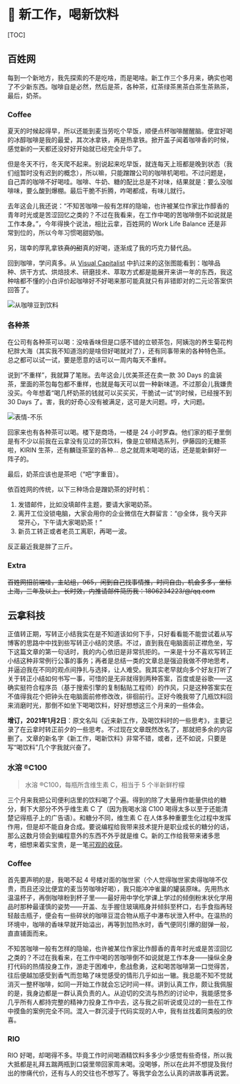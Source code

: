 # 🥛 新工作，喝新饮料

[TOC]

## 百姓网

每到一个新地方，我先探索的不是吃啥，而是喝啥。新工作三个多月来，确实也喝了不少新东西。咖啡自是必然，然后是茶，各种茶，红茶绿茶黑茶白茶生茶熟茶，最后，奶茶。

### Coffee

夏天的时候起得早，所以还能到麦当劳吃个早饭，顺便点杯咖啡醒醒脑。便宜好喝的冰醇咖啡是我的最爱，其次冰拿铁，再是热拿铁。掀开盖子闻着咖啡香的时候，感觉新的一天都还没好好开始就已经完全升华了。

但是冬天不行，冬天爬不起来。别说起来吃早饭，就连每天上班都是晚到状态（我们组暂时没有迟到的概念），所以嘛，只能蹭蹭公司的咖啡机喝啦。不过问题是，自己弄的咖啡不好喝哇。咖啡、牛奶、糖的配比总是不对味，结果就是：要么没咖啡味，要么酸到爆棚。最后干脆不折腾，咋喝都成，有味儿就行。

去年这会儿我还说：“不知苦咖啡一般有怎样的隐喻，也许被某位作家比作醇香的青年时光或是苦涩回忆之类的？不过在我看来，在工作中喝的苦咖啡倒不如说就是工作本身。”，今年得换个说法，相比云拿，百姓网的 Work Life Balance 还是非常到位的，所以今年习惯喝甜奶咖。

另，瑞幸的厚乳拿铁<del>真的甜</del>真的好喝，逐渐成了我的巧克力替代品。

回到咖啡，学问真多。从 [Visual Capitalist](https://www.visualcapitalist.com/wp-content/uploads/2020/08/Coffee-supply-visualized-full.html) 中扒过来的这张图能看到：咖啡品种、烘干方式、烘焙技术、研磨技术、萃取方式都是能展开来讲一年的东西，我这种啥都不懂的小白评价起咖啡好不好喝来那可能真就只有非错即对的二元论答案供回答了。

![从咖啡豆到饮料](https://mgear-image.oss-cn-shanghai.aliyuncs.com/image/other/20210102195853.png)

### 各种茶

在公司有各种茶可以喝：没啥香味但是口感不错的立顿茶包，阿姨泡的养生菊花枸杞胖大海（其实我不知道泡的是啥但好喝就对了），还有同事带来的各种特色茶。总之都可以试一试，要是愿意的话可以一周内每天不重样。

说到“不重样”，我就算了笔账。去年这会儿优美茶还在卖一款 30 Days 的盒装茶，里面的茶包每包都不重样，也就是每天可以尝一种新味道。不过那会儿我嫌贵没买。今年想着“喝几杯奶茶的钱就可以买买买，干脆试一试”的时候，已经搜不到 30 Days 了。害，我的好奇心没有被满足，这可是大问题。哼，大问题。

![表情-不乐](https://mgear-image.oss-cn-shanghai.aliyuncs.com/image/other/20210102224748.png)

回家来也有各种茶可以喝。楼下是商场，一楼是 24 小时罗森。他们家的柜子里倒是有不少以前我在云拿没有见过的茶饮料，像是立顿精选系列，伊藤园的无糖茶啦，KIRIN 生茶，还有麟珑茶室的各种... 总之就周末喝喝的话，还是能新鲜好一阵子的。

最后，奶茶应该也是茶吧（“吧”字重音）。

依百姓网的传统，以下三种场合是蹭奶茶的好时机：

1. 发错邮件，比如没填邮件主题，要请大家喝奶茶。
2. 离开工位没锁电脑，大家会用你的企业微信在大群留言：“@全体，我今天非常开心，下午请大家喝奶茶！”
3. 新员工转正或者老员工离职，再喝一波。

反正最近我是胖了三斤。

### Extra

<del>百姓网招前端哇，主站组，965，闲到自己找事情推，时间自由，机会多多，坐标上海，三年及以上。长时效，内推请邮件简历我：1806234223/@/qq.com</del>

## 云拿科技

正值转正期，写转正小结我实在是不知道该如何下手，只好看看能不能尝试着从写博客的思路中中找到些写转正小结的灵感。不过，直到我在电脑面前正襟危坐，写下这篇文章的第一句话时，我的内心依旧是非常抗拒的。一来是十分不喜欢写转正小结这种非常例行公事的事务；再者是总结一类的文章总是强迫我做不停地思考，并逼迫我在不同的观点间挣扎与选择，让人难受。我其实老早就向多个好友打听了关于转正小结如何书写一事，可惜的是无非就得到两种答案，百度或是谷歌——这确实挺符合程序员（基于搜索引擎的复制黏贴工程师）的作风，只是这种答案实在不值得我花个把钟头在电脑面前修修改改，徘徊前行。正好今晚我带了几瓶饮料回来消磨时光，那倒不如坐下喝喝饮料，好好想想这三个月来的一些体会。

**增订，2021年1月2日**：原文名叫《近来新工作，及喝饮料时的一些思考》，主要记录了在云拿时转正前夕的一些思考。不过现在文章既然改名了，那就把多余的内容删了。文章的新名字《新工作，喝新饮料》非常不错，或者，还不如说，只要是写“喝饮料”几个字我就兴奋了。

### 水溶 ®C100

> 水溶 ®C100，每瓶所含维生素 C，相当于 5 个半新鲜柠檬

三个月来我把公司便利店里的饮料喝了个遍。得到的除了大量用作能量供给的糖分，剩下大部分不外乎维生素 C 了（因为我喝水溶 C100 喝得太多以至于还能清楚记得瓶子上的广告语）。和糖分不同，维生素 C 在人体多种重要生化过程中发挥作用，但是却不能自身合成。要说编程给我带来技术提升是职业成长的糖分的话，那么这数月领会到编程意外的东西不外乎就是维 C。新的工作给我带来诸多思考，细想来着实宝贵，是一笔[可观的收获](/articles/42/cloud-take.html)。

### Coffee

首先要声明的是，我喝不起 4 号楼对面的咖世家（个人觉得咖世家卖得咖啡不仅贵，而且还没比便宜的麦当劳咖啡好喝），我只能冲冲雀巢的罐装原味。先用热水温温杯子，再倒咖啡粉到杯子里——最好用中学化学课上学过的倾倒粉末状化学用品时那种最谨慎的姿势——开盖、左手握住玻璃瓶身并倾斜至杯口，右手食指再轻轻敲击瓶子，便会有一些碎状的咖啡豆混合物从瓶子中瀑布状泄入杯中。在温热的环境中，咖啡的香味早就开始溢出，再等到加热水时，香气便同引爆的甜弹一般，直直铺面而来。

不知苦咖啡一般有怎样的隐喻，也许被某位作家比作醇香的青年时光或是苦涩回忆之类的？不过在我看来，在工作中喝的苦咖啡倒不如说就是工作本身——操纵全身打代码的热情投身工作，游走于困难中，愈战愈勇，这和喝苦咖啡第一口觉得苦，往后便越加感受到香气而忽略了味觉感受的情形几乎如出一辙。我总能不知不觉就消灭一整杯咖啡，如同一开始工作就会忘记时间一样。讲到认真工作，颇让我佩服的是，我身边都是一群认真负责的人。从迫切的交流与热烈的讨论中，我能感觉多几乎所有人都持完整的精神力投身工作中去，这与我之前听说或见过的一些在工作中摸鱼的案例完全不同。混入一群沉浸于代码实现的人中，我有丝找着同类般的欣喜。

### RIO

RIO 好喝，却喝得不多。毕竟工作时间喝酒精饮料多多少少感觉有些奇怪，所以我大抵都是礼拜五踹两瓶到口袋里带回家周末喝。没喝够，所以在此并不想提及我付出的惨痛代价，还有与人的交往也不想写了。等我学会怎么认真的讲故事再说罢。


